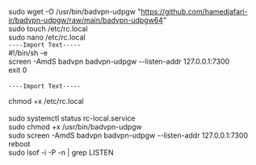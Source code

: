 sudo wget -O /usr/bin/badvpn-udpgw "https://github.com/hamedjafari-ir/badvpn-udpgw/raw/main/badvpn-udpgw64"      <br>
sudo touch /etc/rc.local   <br>
sudo nano /etc/rc.local         <br>
`----Import Text-----`
<br>
#!/bin/sh -e   <br>
screen -AmdS badvpn badvpn-udpgw --listen-addr 127.0.0.1:7300  <br>
exit 0   <br>
<br>
`----Import Text-----`

chmod +x /etc/rc.local          <br>           
sudo systemctl status rc-local.service           <br>
sudo chmod +x /usr/bin/badvpn-udpgw             <br>
sudo screen -AmdS badvpn badvpn-udpgw --listen-addr 127.0.0.1:7300        <br>
reboot   <br>
sudo lsof -i -P -n | grep LISTEN        <br>

